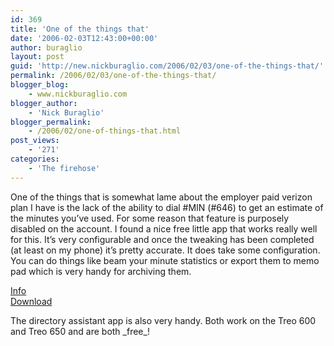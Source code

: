 ```yaml
---
id: 369
title: 'One of the things that'
date: '2006-02-03T12:43:00+00:00'
author: buraglio
layout: post
guid: 'http://new.nickburaglio.com/2006/02/03/one-of-the-things-that/'
permalink: /2006/02/03/one-of-the-things-that/
blogger_blog:
    - www.nickburaglio.com
blogger_author:
    - 'Nick Buraglio'
blogger_permalink:
    - /2006/02/one-of-things-that.html
post_views:
    - '271'
categories:
    - 'The firehose'
---
```


<div></div>One of the things that is somewhat lame about the employer paid verizon plan I have is the lack of the ability to dial #MIN (#646) to get an estimate of the minutes you’ve used. For some reason that feature is purposely disabled on the account. I found a nice free little app that works really well for this. It’s very configurable and once the tweaking has been completed (at least on my phone) it’s pretty accurate.  
It does take some configuration. You can do things like beam your minute statistics or export them to memo pad which is very handy for archiving them.

[ Info](http://home.triad.rr.com/rlwhitt/palm/)  
[Download](http://home.triad.rr.com/rlwhitt/palm/mpdl.html)

The directory assistant app is also very handy. Both work on the Treo 600 and Treo 650 and are both \_free\_!

<div></div>